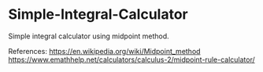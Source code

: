 # Simple-Integral-Calculator
Simple integral calculator using midpoint method.


References:
https://en.wikipedia.org/wiki/Midpoint_method
https://www.emathhelp.net/calculators/calculus-2/midpoint-rule-calculator/
